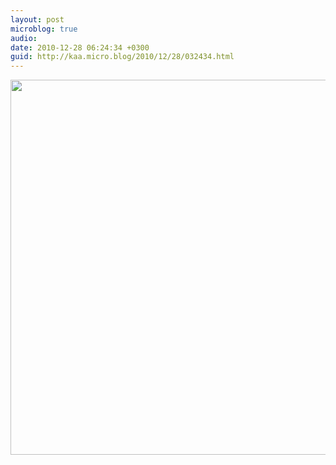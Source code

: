 ```yaml
---
layout: post
microblog: true
audio: 
date: 2010-12-28 06:24:34 +0300
guid: http://kaa.micro.blog/2010/12/28/032434.html
---
```



<img src="http://www.kaa.bz/uploads/2018/167eef153d.jpg" width="600" height="600" />
